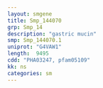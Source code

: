 ```yaml
---
layout: smgene
title: Smp_144070
grp: Smp_14
description: "gastric mucin"
smp: Smp_144070.1
uniprot: "G4VAW1"
length:  9495
cdd: "PHA03247, pfam05109"
kk: ns
categories: sm
---
```

